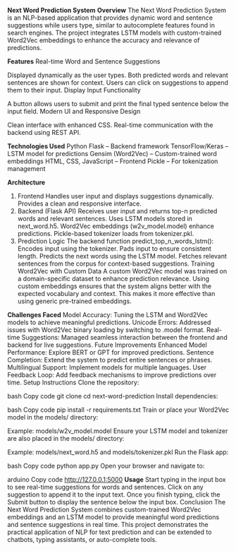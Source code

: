 **Next Word Prediction System**
**Overview**
The Next Word Prediction System is an NLP-based application that provides dynamic word and sentence suggestions while users type, similar to autocomplete features found in search engines. The project integrates LSTM models with custom-trained Word2Vec embeddings to enhance the accuracy and relevance of predictions.

**Features**
Real-time Word and Sentence Suggestions

Displayed dynamically as the user types.
Both predicted words and relevant sentences are shown for context.
Users can click on suggestions to append them to their input.
Display Input Functionality

A button allows users to submit and print the final typed sentence below the input field.
Modern UI and Responsive Design

Clean interface with enhanced CSS.
Real-time communication with the backend using REST API.

**Technologies Used**
Python
Flask – Backend framework
TensorFlow/Keras – LSTM model for predictions
Gensim (Word2Vec) – Custom-trained word embeddings
HTML, CSS, JavaScript – Frontend
Pickle – For tokenization management

**Architecture**
1. Frontend
Handles user input and displays suggestions dynamically.
Provides a clean and responsive interface.
2. Backend (Flask API)
Receives user input and returns top-n predicted words and relevant sentences.
Uses LSTM models stored in next_word.h5.
Word2Vec embeddings (w2v_model.model) enhance predictions.
Pickle-based tokenizer loads from tokenizer.pkl.
3. Prediction Logic
The backend function predict_top_n_words_lstm():
Encodes input using the tokenizer.
Pads input to ensure consistent length.
Predicts the next words using the LSTM model.
Fetches relevant sentences from the corpus for context-based suggestions.
Training Word2Vec with Custom Data
A custom Word2Vec model was trained on a domain-specific dataset to enhance prediction relevance. Using custom embeddings ensures that the system aligns better with the expected vocabulary and context. This makes it more effective than using generic pre-trained embeddings.

**Challenges Faced**
Model Accuracy:
Tuning the LSTM and Word2Vec models to achieve meaningful predictions.
Unicode Errors:
Addressed issues with Word2Vec binary loading by switching to .model format.
Real-time Suggestions:
Managed seamless interaction between the frontend and backend for live suggestions.
Future Improvements
Enhanced Model Performance:
Explore BERT or GPT for improved predictions.
Sentence Completion:
Extend the system to predict entire sentences or phrases.
Multilingual Support:
Implement models for multiple languages.
User Feedback Loop:
Add feedback mechanisms to improve predictions over time.
Setup Instructions
Clone the repository:

bash
Copy code
git clone <repository-url>
cd next-word-prediction
Install dependencies:

bash
Copy code
pip install -r requirements.txt
Train or place your Word2Vec model in the models/ directory:

Example: models/w2v_model.model
Ensure your LSTM model and tokenizer are also placed in the models/ directory:

Example: models/next_word.h5 and models/tokenizer.pkl
Run the Flask app:

bash
Copy code
python app.py
Open your browser and navigate to:

arduino
Copy code
http://127.0.0.1:5000
**Usage**
Start typing in the input box to see real-time suggestions for words and sentences.
Click on any suggestion to append it to the input text.
Once you finish typing, click the Submit button to display the sentence below the input box.
Conclusion
The Next Word Prediction System combines custom-trained Word2Vec embeddings and an LSTM model to provide meaningful word predictions and sentence suggestions in real time. This project demonstrates the practical application of NLP for text prediction and can be extended to chatbots, typing assistants, or auto-complete tools.
